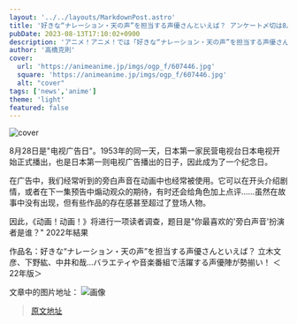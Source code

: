 ```yaml
---
layout: '../../layouts/MarkdownPost.astro'
title: '好きな“ナレーション・天の声”を担当する声優さんといえば？ アンケート〆切は8月18日'
pubDate: 2023-08-13T17:10:02+0900
description: 'アニメ！アニメ！では「好きな“ナレーション・天の声”を担当する声優さんといえば？」と題した読者アンケートを実施します。〆切は8月18日。'
author: '高橋克則'
cover:
  url: 'https://animeanime.jp/imgs/ogp_f/607446.jpg'
  square: 'https://animeanime.jp/imgs/ogp_f/607446.jpg'
  alt: "cover"
tags: ['news','anime']
theme: 'light'
featured: false
---
```


![cover](https://animeanime.jp/imgs/ogp_f/607446.jpg)

8月28日是"电视广告日"。1953年的同一天，日本第一家民营电视台日本电视开始正式播出，也是日本第一则电视广告播出的日子，因此成为了一个纪念日。

在广告中，我们经常听到的旁白声音在动画中也经常被使用。它可以在开头介绍剧情，或者在下一集预告中煽动观众的期待，有时还会给角色加上点评……虽然在故事中没有出现，但有些作品的存在感甚至超过了登场人物。

因此，《动画！动画！》将进行一项读者调查，题目是"你最喜欢的'旁白声音'扮演者是谁？"
2022年結果

作品名：好きな“ナレーション・天の声”を担当する声優さんといえば？ 立木文彦、下野紘、中井和哉…バラエティや音楽番組で活躍する声優陣が勢揃い！ ＜22年版＞

文章中的图片地址：
![画像](https://animeanime.jp/imgs/card_l/518646.jpg)

>[原文地址](https://animeanime.jp/article/2023/08/13/79259.html)  